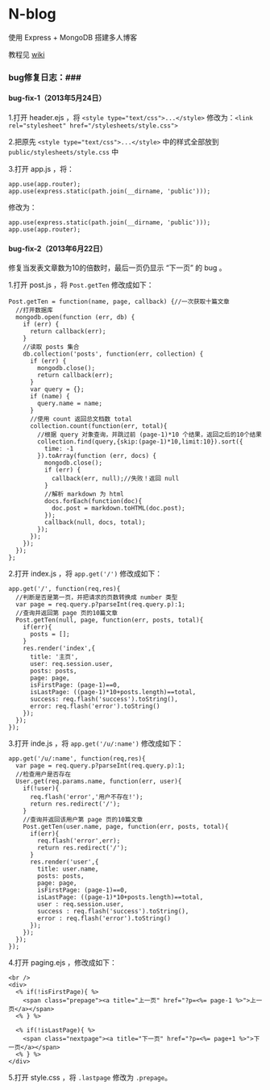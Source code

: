 N-blog
======

使用 Express + MongoDB 搭建多人博客  

教程见 [wiki](https://github.com/nswbmw/N-blog/wiki/_pages)

### bug修复日志：###

#### bug-fix-1（2013年5月24日） ####

1.打开 header.ejs ，将 `<style type="text/css">...</style>` 修改为：`<link rel="stylesheet" href="/stylesheets/style.css">`

2.把原先 `<style type="text/css">...</style>` 中的样式全部放到 `public/stylesheets/style.css` 中

3.打开 app.js ，将：

    app.use(app.router);
    app.use(express.static(path.join(__dirname, 'public')));
    
修改为：

    app.use(express.static(path.join(__dirname, 'public')));
    app.use(app.router);

#### bug-fix-2（2013年6月22日） ####

修复当发表文章数为10的倍数时，最后一页仍显示 “下一页” 的 bug 。

1.打开 post.js ，将 `Post.getTen` 修改成如下：

    Post.getTen = function(name, page, callback) {//一次获取十篇文章
      //打开数据库
      mongodb.open(function (err, db) {
        if (err) {
          return callback(err);
        }
        //读取 posts 集合
        db.collection('posts', function(err, collection) {
          if (err) {
            mongodb.close();
            return callback(err);
          }
          var query = {};
          if (name) {
            query.name = name;
          }
          //使用 count 返回总文档数 total
          collection.count(function(err, total){
            //根据 query 对象查询，并跳过前 (page-1)*10 个结果，返回之后的10个结果
            collection.find(query,{skip:(page-1)*10,limit:10}).sort({
              time: -1
            }).toArray(function (err, docs) {
              mongodb.close();
              if (err) {
                callback(err, null);//失败！返回 null
              }
              //解析 markdown 为 html
              docs.forEach(function(doc){
                doc.post = markdown.toHTML(doc.post);
              });  
              callback(null, docs, total);
            });
          });
        });
      });
    };

2.打开 index.js ，将 `app.get('/')` 修改成如下：

    app.get('/', function(req,res){
      //判断是否是第一页，并把请求的页数转换成 number 类型
      var page = req.query.p?parseInt(req.query.p):1;
      //查询并返回第 page 页的10篇文章
      Post.getTen(null, page, function(err, posts, total){
        if(err){
          posts = [];
        } 
        res.render('index',{
          title: '主页',
          user: req.session.user,
          posts: posts,
          page: page,
          isFirstPage: (page-1)==0,
          isLastPage: ((page-1)*10+posts.length)==total,
          success: req.flash('success').toString(),
          error: req.flash('error').toString()
        });
      });
    });

3.打开 inde.js ，将 `app.get('/u/:name')` 修改成如下：

    app.get('/u/:name', function(req,res){
      var page = req.query.p?parseInt(req.query.p):1;
      //检查用户是否存在
      User.get(req.params.name, function(err, user){
        if(!user){
          req.flash('error','用户不存在!'); 
          return res.redirect('/');
        }
        //查询并返回该用户第 page 页的10篇文章
        Post.getTen(user.name, page, function(err, posts, total){
          if(err){
            req.flash('error',err); 
            return res.redirect('/');
          } 
          res.render('user',{
            title: user.name,
            posts: posts,
            page: page,
            isFirstPage: (page-1)==0,
            isLastPage: ((page-1)*10+posts.length)==total,
            user : req.session.user,
            success : req.flash('success').toString(),
            error : req.flash('error').toString()
          });
        });
      }); 
    });

4.打开 paging.ejs ，修改成如下：

    <br />
    <div>
      <% if(!isFirstPage){ %>
        <span class="prepage"><a title="上一页" href="?p=<%= page-1 %>">上一页</a></span>
      <% } %>

      <% if(!isLastPage){ %>
        <span class="nextpage"><a title="下一页" href="?p=<%= page+1 %>">下一页</a></span>
      <% } %>
    </div>

5.打开 style.css ，将 `.lastpage` 修改为 `.prepage`。
